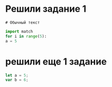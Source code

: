 # Решили задание 1
```
# Обычный текст
```
```python
import match
for i in range(5):
a = 5
```
# решили еще 1 задание

```javascript
let a = 5;
var b = 6;

